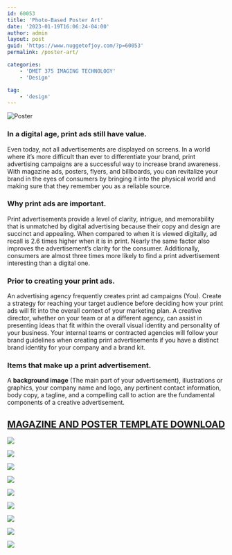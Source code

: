 ```yaml
---
id: 60053
title: 'Photo-Based Poster Art'
date: '2023-01-19T16:06:24-04:00'
author: admin
layout: post
guid: 'https://www.nuggetofjoy.com/?p=60053'
permalink: /poster-art/

categories:
    - 'DMET 375 IMAGING TECHNOLOGY'
    - 'Design'

tag: 
    - 'design'
---
```


![Poster](https://image-control-storage.s3.amazonaws.com/2023/01/19160406/54e12b3c8445ea2072c7f9bf3d433014.jpg)

### In a digital age, print ads still have value.

Even today, not all advertisements are displayed on screens. In a world where it’s more difficult than ever to differentiate your brand, print advertising campaigns are a successful way to increase brand awareness. With magazine ads, posters, flyers, and billboards, you can revitalize your brand in the eyes of consumers by bringing it into the physical world and making sure that they remember you as a reliable source.

### Why print ads are important.

Print advertisements provide a level of clarity, intrigue, and memorability that is unmatched by digital advertising because their copy and design are succinct and appealing. When compared to when it is viewed digitally, ad recall is 2.6 times higher when it is in print. Nearly the same factor also improves the advertisement’s clarity for the consumer. Additionally, consumers are almost three times more likely to find a print advertisement interesting than a digital one.

### Prior to creating your print ads.

An advertising agency frequently creates print ad campaigns (You). Create a strategy for reaching your target audience before deciding how your print ads will fit into the overall context of your marketing plan. A creative director, whether on your team or at a different agency, can assist in presenting ideas that fit within the overall visual identity and personality of your business. Your internal teams or contracted agencies will follow your brand guidelines when creating print advertisements if you have a distinct brand identity for your company and a brand kit.

### Items that make up a print advertisement.

A **background image** (The main part of your advertisement), illustrations or graphics, your company name and logo, any pertinent contact information, body copy, a tagline, and a compelling call to action are the fundamental components of a creative advertisement.

## [MAGAZINE AND POSTER TEMPLATE DOWNLOAD](https://ndangelo-documents.s3.amazonaws.com/magazine_poster_templates.zip)

![](https://image-control-storage.s3.amazonaws.com/2023/01/19160451/2ee0710b9e42d48a519eba2ad317b7fc.jpg)

![](https://image-control-storage.s3.amazonaws.com/2023/01/19160413/00996bd6e560ca04f657f2ad2bd0d87a.jpg)

![](https://image-control-storage.s3.amazonaws.com/2023/01/19160500/4594f41bd4237c55bc9f73400eda7538.jpg)

![](https://image-control-storage.s3.amazonaws.com/2023/01/19160508/a941c3af40408c65a9afef27175ef51f.jpg)

![](https://image-control-storage.s3.amazonaws.com/2023/01/19160515/540ea2e94c36c6f2265ff693045df2c4.jpg)

![](https://image-control-storage.s3.amazonaws.com/2023/01/22144851/85f4d9e43c9ccc6005546b241e63007b.jpg)

![](https://image-control-storage.s3.amazonaws.com/2023/01/22144912/9d770654d71d7ff11c022d3e69e6b13d.jpg)

![](https://image-control-storage.s3.amazonaws.com/2023/01/19160533/1a455e571876b1a9d005e0748acf4293.jpg)

![](https://image-control-storage.s3.amazonaws.com/2023/01/22144938/2806ca94b6053498513b59187d28a095.jpg)

